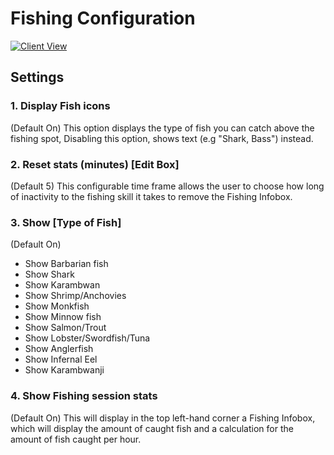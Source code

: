 # Fishing Configuration

[![Client View](https://thumbs.gfycat.com/FrightenedVainBarracuda-size_restricted.gif)](https://gfycat.com/FrightenedVainBarracuda)

## Settings

### 1. Display Fish icons

(Default On) This option displays the type of fish you can catch above the fishing spot, Disabling this option, shows text (e.g "Shark, Bass") instead.

### 2. Reset stats (minutes) [Edit Box]

(Default 5) This configurable time frame allows the user to choose how long of inactivity to the fishing skill it takes to remove the Fishing Infobox.

### 3. Show [Type of Fish] 

(Default On)
* Show Barbarian fish
* Show Shark
* Show Karambwan
* Show Shrimp/Anchovies
* Show Monkfish
* Show Minnow fish
* Show Salmon/Trout
* Show Lobster/Swordfish/Tuna
* Show Anglerfish
* Show Infernal Eel
* Show Karambwanji 

### 4. Show Fishing session stats

(Default On) This will display in the top left-hand corner a Fishing Infobox, which will display the amount of caught fish and a calculation for the amount of fish caught per hour.

